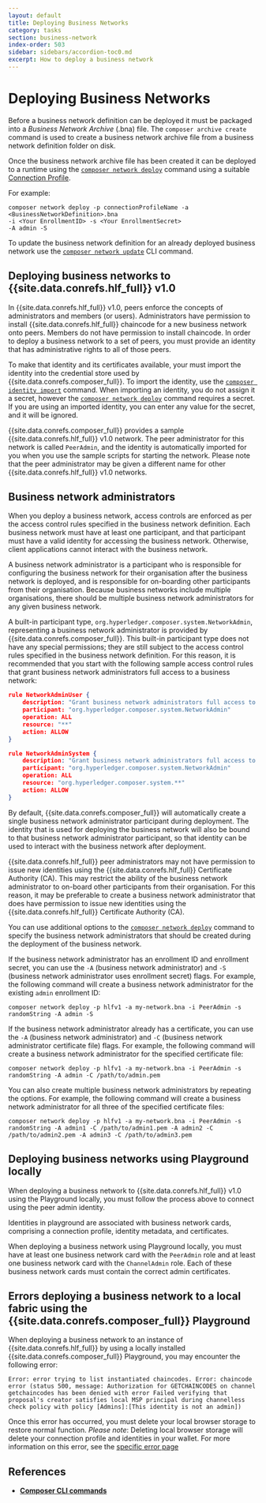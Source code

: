 ```yaml
---
layout: default
title: Deploying Business Networks
category: tasks
section: business-network
index-order: 503
sidebar: sidebars/accordion-toc0.md
excerpt: How to deploy a business network
---
```


# Deploying Business Networks

Before a business network definition can be deployed it must be packaged into a _Business Network Archive_ (.bna) file. The `composer archive create` command is used to create a business network archive file from a business network definition folder on disk.

Once the business network archive file has been created it can be deployed to a runtime using the [`composer network deploy`](../reference/composer.network.deploy.html) command using a suitable [Connection Profile](../reference/connectionprofile.html).

For example:

    composer network deploy -p connectionProfileName -a <BusinessNetworkDefinition>.bna
    -i <Your EnrollmentID> -s <Your EnrollmentSecret>
    -A admin -S

To update the business network definition for an already deployed business network use the [`composer network update`](../reference/composer.network.update.html) CLI command.

## Deploying business networks to {{site.data.conrefs.hlf_full}} v1.0

In {{site.data.conrefs.hlf_full}} v1.0, peers enforce the concepts of administrators and members (or users). Administrators have permission to install {{site.data.conrefs.hlf_full}} chaincode for a new business network onto peers. Members do not have permission to install chaincode. In order to deploy a business network to a set of peers, you must provide an identity that has administrative rights to all of those peers.

To make that identity and its certificates available, your must import the identity into the credential store used by {{site.data.conrefs.composer_full}}. To import the identity, use the [`composer identity import`](../reference/composer.card.import.html) command. When importing an identity, you do not assign it a secret, however the [`composer network deploy`](../reference/composer.network.deploy.html) command requires a secret. If you are using an imported identity, you can enter any value for the secret, and it will be ignored.

{{site.data.conrefs.composer_full}} provides a sample {{site.data.conrefs.hlf_full}} v1.0 network. The peer administrator for this network is called `PeerAdmin`, and the identity is automatically imported for you when you use the sample scripts for starting the network. Please note that the peer administrator may be given a different name for other {{site.data.conrefs.hlf_full}} v1.0 networks.

## Business network administrators

When you deploy a business network, access controls are enforced as per the access control rules specified in the business network definition. Each business network must have at least one participant, and that participant must have a valid identity for accessing the business network. Otherwise, client applications cannot interact with the business network.

A business network administrator is a participant who is responsible for configuring the business network for their organisation after the business network is deployed, and is responsible for on-boarding other participants from their organisation. Because business networks include multiple organisations, there should be multiple business network administrators for any given business network.

A built-in participant type, `org.hyperledger.composer.system.NetworkAdmin`, representing a business network administrator is provided by {{site.data.conrefs.composer_full}}. This built-in participant type does not have any special permissions; they are still subject to the access control rules specified in the business network definition. For this reason, it is recommended that you start with the following sample access control rules that grant business network administrators full access to a business network:

```json
rule NetworkAdminUser {
    description: "Grant business network administrators full access to user resources"
    participant: "org.hyperledger.composer.system.NetworkAdmin"
    operation: ALL
    resource: "**"
    action: ALLOW
}

rule NetworkAdminSystem {
    description: "Grant business network administrators full access to system resources"
    participant: "org.hyperledger.composer.system.NetworkAdmin"
    operation: ALL
    resource: "org.hyperledger.composer.system.**"
    action: ALLOW
}
  ```

By default, {{site.data.conrefs.composer_full}} will automatically create a single business network administrator participant during deployment. The identity that is used for deploying the business network will also be bound to that business network administrator participant, so that identity can be used to interact with the business network after deployment.

{{site.data.conrefs.hlf_full}} peer administrators may not have permission to issue new identities using the {{site.data.conrefs.hlf_full}} Certificate Authority (CA). This may restrict the ability of the business network administrator to on-board other participants from their organisation. For this reason, it may be preferable to create a business network administrator that does have permission to issue new identities using the {{site.data.conrefs.hlf_full}} Certificate Authority (CA).

You can use additional options to the [`composer network deploy`](../reference/composer.network.deploy.html) command to specify the business network administrators that should be created during the deployment of the business network.

If the business network administrator has an enrollment ID and enrollment secret, you can use the `-A` (business network administrator) and `-S` (business network administrator uses enrollment secret) flags. For example, the following command will create a business network administrator for the existing `admin` enrollment ID:

    composer network deploy -p hlfv1 -a my-network.bna -i PeerAdmin -s randomString -A admin -S

If the business network administrator already has a certificate, you can use the `-A` (business network administrator) and `-C` (business network administrator certificate file) flags. For example, the following command will create a business network administrator for the specified certificate file:

    composer network deploy -p hlfv1 -a my-network.bna -i PeerAdmin -s randomString -A admin -C /path/to/admin.pem

You can also create multiple business network administrators by repeating the options. For example, the following command will create a business network administrator for all three of the specified certificate files:

    composer network deploy -p hlfv1 -a my-network.bna -i PeerAdmin -s randomString -A admin1 -C /path/to/admin1.pem -A admin2 -C /path/to/admin2.pem -A admin3 -C /path/to/admin3.pem

## Deploying business networks using Playground locally

When deploying a business network to {{site.data.conrefs.hlf_full}} v1.0 using the Playground locally, you must follow the process above to connect using the peer admin identity.

Identities in playground are associated with business network cards, comprising a connection profile, identity metadata, and certificates.

When deploying a business network using Playground locally, you must have at least one business network card with the `PeerAdmin` role and at least one business network card with the `ChannelAdmin` role. Each of these business network cards must contain the correct admin certificates.

## Errors deploying a business network to a local fabric using the {{site.data.conrefs.composer_full}} Playground

When deploying a business network to an instance of {{site.data.conrefs.hlf_full}} by using a locally installed {{site.data.conrefs.composer_full}} Playground, you may encounter the following error:

```
Error: error trying to list instantiated chaincodes. Error: chaincode error (status 500, message: Authorization for GETCHAINCODES on channel getchaincodes has been denied with error Failed verifying that proposal's creator satisfies local MSP principal during channelless check policy with policy [Admins]:[This identity is not an admin])
```

Once this error has occurred, you must delete your local browser storage to restore normal function. *Please note*: Deleting local browser storage will delete your connection profile and identities in your wallet. For more information on this error, see the [specific error page](../problems/deployment-local-playground.html)

## References

* [**Composer CLI commands**](../reference/commands.html)
